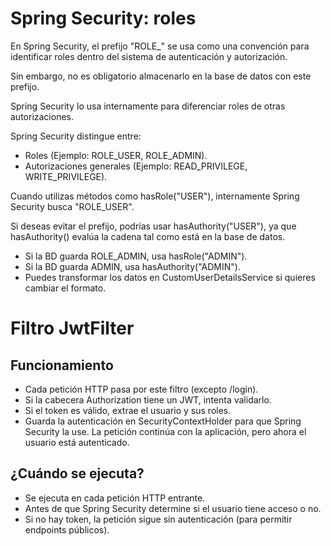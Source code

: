# Spring Security: roles

En Spring Security, el prefijo "ROLE_" se usa como una convención para identificar roles dentro del sistema de autenticación y autorización.

Sin embargo, no es obligatorio almacenarlo en la base de datos con este prefijo.

Spring Security lo usa internamente para diferenciar roles de otras autorizaciones.

Spring Security distingue entre:
- Roles (Ejemplo: ROLE_USER, ROLE_ADMIN).
- Autorizaciones generales (Ejemplo: READ_PRIVILEGE, WRITE_PRIVILEGE).
  
Cuando utilizas métodos como hasRole("USER"), internamente Spring Security busca "ROLE_USER".

Si deseas evitar el prefijo, podrías usar hasAuthority("USER"), ya que hasAuthority() evalúa la cadena tal como está en la base de datos.

- Si la BD guarda ROLE_ADMIN, usa hasRole("ADMIN").
- Si la BD guarda ADMIN, usa hasAuthority("ADMIN").
- Puedes transformar los datos en CustomUserDetailsService si quieres cambiar el formato.

# Filtro JwtFilter

## Funcionamiento
- Cada petición HTTP pasa por este filtro (excepto /login).
- Si la cabecera Authorization tiene un JWT, intenta validarlo.
- Si el token es válido, extrae el usuario y sus roles.
- Guarda la autenticación en SecurityContextHolder para que Spring Security la use.
 La petición continúa con la aplicación, pero ahora el usuario está autenticado.

## ¿Cuándo se ejecuta?
- Se ejecuta en cada petición HTTP entrante.
- Antes de que Spring Security determine si el usuario tiene acceso o no.
- Si no hay token, la petición sigue sin autenticación (para permitir endpoints públicos).
